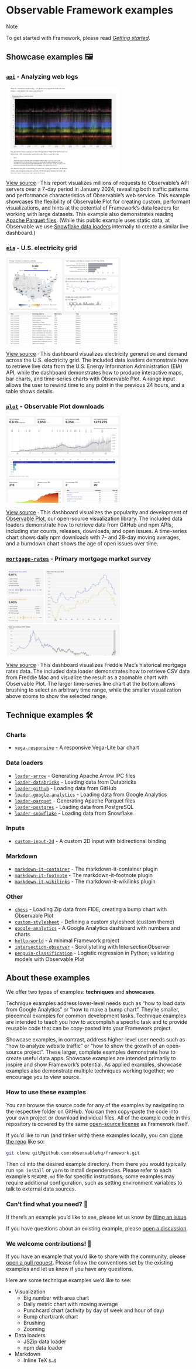# Observable Framework examples

> [!NOTE]
> To get started with Framework, please read [_Getting started_](https://observablehq.com/framework/getting-started).

## Showcase examples 🖼️

### [`api`](https://observablehq.observablehq.cloud/framework-example-api/) - Analyzing web logs

<a href="https://observablehq.observablehq.cloud/framework-example-api/"><img src="../docs/assets/api.webp" alt="Analyzing web logs" width="312" height="237"></a>

[View source](./api) · This report visualizes millions of requests to Observable’s API servers over a 7-day period in January 2024, revealing both traffic patterns and performance characteristics of Observable’s web service. This example showcases the flexibility of Observable Plot for creating custom, performant visualizations, and hints at the potential of Framework’s data loaders for working with large datasets. This example also demonstrates reading [Apache Parquet files](https://observablehq.com/framework/lib/arrow). (While this public example uses static data, at Observable we use [Snowflake data loaders](https://observablehq.observablehq.cloud/framework-example-loader-snowflake/) internally to create a similar live dashboard.)

### [`eia`](https://observablehq.observablehq.cloud/framework-example-eia/) - U.S. electricity grid

<a href="https://observablehq.observablehq.cloud/framework-example-eia/"><img src="../docs/assets/eia.webp" alt="U.S. electricity grid" width="312" height="237"></a>

[View source](./eia) · This dashboard visualizes electricity generation and demand across the U.S. electricity grid. The included data loaders demonstrate how to retrieve live data from the U.S. Energy Information Administration (EIA) API, while the dashboard demonstrates how to produce interactive maps, bar charts, and time-series charts with Observable Plot. A range input allows the user to rewind time to any point in the previous 24 hours, and a table shows details.

### [`plot`](https://observablehq.observablehq.cloud/framework-example-plot/) - Observable Plot downloads

<a href="https://observablehq.observablehq.cloud/framework-example-plot/"><img src="../docs/assets/plot.webp" alt="Observable Plot downloads" width="312" height="237"></a>

[View source](./plot) · This dashboard visualizes the popularity and development of [Observable Plot](https://observablehq.com/plot/), our open-source visualization library. The included data loaders demonstrate how to retrieve data from GitHub and npm APIs, including star counts, releases, downloads, and open issues. A time-series chart shows daily npm downloads with 7- and 28-day moving averages, and a burndown chart shows the age of open issues over time.

### [`mortgage-rates`](https://observablehq.observablehq.cloud/framework-example-mortgage-rates/) - Primary mortgage market survey

<a href="https://observablehq.observablehq.cloud/framework-example-mortgage-rates/"><img src="../docs/assets/mortgage-rates.webp" alt="Primary mortgage market survey" width="312" height="237"></a>

[View source](./mortgage-rates) · This dashboard visualizes Freddie Mac’s historical mortgage rates data. The included data loader demonstrates how to retrieve CSV data from Freddie Mac and visualize the result as a zoomable chart with Observable Plot. The larger time-series line chart at the bottom allows brushing to select an arbitrary time range, while the smaller visualization above zooms to show the selected range.

## Technique examples 🛠️

### Charts

* [`vega-responsive`](https://observablehq.observablehq.cloud/framework-example-vega-responsive/) - A responsive Vega-Lite bar chart

### Data loaders

* [`loader-arrow`](https://observablehq.observablehq.cloud/framework-example-loader-arrow/) - Generating Apache Arrow IPC files
* [`loader-databricks`](https://observablehq.observablehq.cloud/framework-example-loader-databricks/) - Loading data from Databricks
* [`loader-github`](https://observablehq.observablehq.cloud/framework-example-loader-github/) - Loading data from GitHub
* [`loader-google-analytics`](https://observablehq.observablehq.cloud/framework-example-loader-google-analytics/) - Loading data from Google Analytics
* [`loader-parquet`](https://observablehq.observablehq.cloud/framework-example-loader-parquet/) - Generating Apache Parquet files
* [`loader-postgres`](https://observablehq.observablehq.cloud/framework-example-loader-postgres/) - Loading data from PostgreSQL
* [`loader-snowflake`](https://observablehq.observablehq.cloud/framework-example-loader-snowflake/) - Loading data from Snowflake

### Inputs

* [`custom-input-2d`](https://observablehq.observablehq.cloud/framework-example-custom-input-2d/) - A custom 2D input with bidirectional binding

### Markdown

* [`markdown-it-container`](https://observablehq.observablehq.cloud/framework-example-markdown-it-container/) - The markdown-it-container plugin
* [`markdown-it-footnote`](https://observablehq.observablehq.cloud/framework-example-markdown-it-footnote/) - The markdown-it-footnote plugin
* [`markdown-it-wikilinks`](https://observablehq.observablehq.cloud/framework-example-markdown-it-wikilinks/) - The markdown-it-wikilinks plugin

### Other

* [`chess`](https://observablehq.observablehq.cloud/framework-example-chess/) - Loading Zip data from FIDE; creating a bump chart with Observable Plot
* [`custom-stylesheet`](https://observablehq.observablehq.cloud/framework-example-custom-stylesheet/) - Defining a custom stylesheet (custom theme)
* [`google-analytics`](https://observablehq.observablehq.cloud/framework-example-google-analytics/) - A Google Analytics dashboard with numbers and charts
* [`hello-world`](https://observablehq.observablehq.cloud/framework-example-hello-world/) - A minimal Framework project
* [`intersection-observer`](https://observablehq.observablehq.cloud/framework-example-intersection-observer/) - Scrollytelling with IntersectionObserver
* [`penguin-classification`](https://observablehq.observablehq.cloud/framework-example-penguin-classification/) - Logistic regression in Python; validating models with Observable Plot

## About these examples

We offer two types of examples: **techniques** and **showcases**.

Technique examples address lower-level needs such as “how to load data from Google Analytics” or “how to make a bump chart”. They’re smaller, piecemeal examples for common development tasks. Technique examples are intended to teach you how to accomplish a specific task and to provide reusable code that can be copy-pasted into your Framework project.

Showcase examples, in contrast, address higher-level user needs such as “how to analyze website traffic” or “how to show the growth of an open-source project”. These larger, complete examples demonstrate how to create useful data apps. Showcase examples are intended primarily to inspire and show Framework’s potential. As applied examples, showcase examples also demonstrate multiple techniques working together; we encourage you to view source.

### How to use these examples

You can browse the source code for any of the examples by navigating to the respective folder on GitHub. You can then copy-paste the code into your own project or download individual files. All of the example code in this repository is covered by the same [open-source license](../LICENSE) as Framework itself.

If you’d like to run (and tinker with) these examples locally, you can [clone the repo](https://docs.github.com/en/repositories/creating-and-managing-repositories/cloning-a-repository) like so:

```sh
git clone git@github.com:observablehq/framework.git
```

Then `cd` into the desired example directory. From there you would typically run `npm install` or `yarn` to install dependencies. Please refer to each example’s `README.md` file for specific instructions; some examples may require additional configuration, such as setting environment variables to talk to external data sources.

### Can’t find what you need? 🧐

If there’s an example you’d like to see, please let us know by [filing an issue](https://github.com/observablehq/framework/issues).

If you have questions about an existing example, please [open a discussion](https://github.com/observablehq/framework/discussions).

### We welcome contributions! 🤗

If you have an example that you’d like to share with the community, please [open a pull request](https://docs.github.com/en/pull-requests). Please follow the conventions set by the existing examples and let us know if you have any questions.

Here are some technique examples we’d like to see:

* Visualization
  * Big number with area chart
  * Daily metric chart with moving average
  * Punchcard chart (activity by day of week and hour of day)
  * Bump chart/rank chart
  * Brushing
  * Zooming
* Data loaders
  * JSZip data loader
  * npm data loader
* Markdown
  * Inline TeX `$…$`

